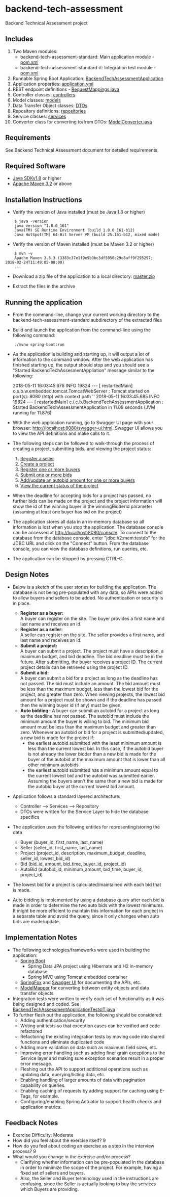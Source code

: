 # backend-tech-assessment

Backend Technical Assessment project

Includes
--------
1. Two Maven modules:
    - backend-tech-assessment-standard: Main application module - [pom.xml](backend-tech-assessment-standard/pom.xml)
    - backend-tech-assessment-standard-it: Integration test module - [pom.xml](backend-tech-assessment-standard/pom.xml)
1. Runnable Spring Boot Application: [BackendTechAssessmentApplication](backend-tech-assessment-standard/src/main/java/com/intuit/cg/backendtechassessment/BackendTechAssessmentApplication.java)
1. Application properties: [application.yml](backend-tech-assessment-standard/src/main/resources/application.yml)
1. REST endpoint definitions - [RequestMappings.java](backend-tech-assessment-standard/src/main/java/com/intuit/cg/backendtechassessment/controller/requestmappings/RequestMappings.java)
1. Controller classes: [controllers](backend-tech-assessment-standard/src/main/java/com/intuit/cg/backendtechassessment/controller)
1. Model classes: [models](backend-tech-assessment-standard/src/main/java/com/intuit/cg/backendtechassessment/model)
1. Data Transfer Object classes: [DTOs](backend-tech-assessment-standard/src/main/java/com/intuit/cg/backendtechassessment/dto)
1. Repository definitions: [repositories](backend-tech-assessment-standard/src/main/java/com/intuit/cg/backendtechassessment/repository)
1. Service classes: [services](backend-tech-assessment-standard/src/main/java/com/intuit/cg/backendtechassessment/service)
1. Converter class for converting to/from DTOs: [ModelConverter.java](backend-tech-assessment-standard/src/main/java/com/intuit/cg/backendtechassessment/service/ModelConverter.java)

Requirements
------------
See Backend Technical Assessment document for detailed requirements.

Required Software
------------
- [Java SDKv1.8](https://www.java.com/) or higher
- [Apache Maven 3.2](https://maven.apache.org/) or above

Installation Instructions
------------
- Verify the version of Java installed (must be Java 1.8 or higher)
```
    $ java -version
    java version "1.8.0_161"
    Java(TM) SE Runtime Environment (build 1.8.0_161-b12)
    Java HotSpot(TM) 64-Bit Server VM (build 25.161-b12, mixed mode)
```
- Verify the version of Maven installed (must be Maven 3.2 or higher)
```
    $ mvn -v
    Apache Maven 3.5.3 (3383c37e1f9e9b3bc3df5050c29c8aff9f295297; 2018-02-24T11:49:05-08:00)
    ...
```
- Download a zip file of the application to a local directory: [master.zip](https://github.com/aaronpulliam/coding-exercise/archive/master.zip)

- Extract the files in the archive

Running the application
------------

- From the command-line, change your current working directory to the backend-tech-assessment-standard subdirectory of the extracted files

- Build and launch the application from the command-line using the following command:
```
    ./mvnw spring-boot:run
```
- As the application is building and starting up, it will output a lot of information to the command window. After the web application has finished starting up, the output should stop and you should see a "Started BackendTechAssesmentAppliation" message similar to the following: 

    2018-05-11 16:03:45.676  INFO 19824 --- [  restartedMain] o.s.b.w.embedded.tomcat.TomcatWebServer  : Tomcat started on port(s): 8080 (http) with context path ''
    2018-05-11 16:03:45.685  INFO 19824 --- [  restartedMain] c.i.c.b.BackendTechAssessmentApplication : Started BackendTechAssessmentApplication in 11.09 seconds (JVM running for 11.876)

- With the web application running, go to Swagger UI page with your browser: [http://localhost:8080/swagger-ui.html](http://localhost:8080/swagger-ui.html). Swagger UI allows you to view the API definitions and make calls to it.

- The following steps can be followed to walk-through the process of creating a project, submitting bids, and viewing the project status:
    1. [Register a seller](http://localhost:8080/swagger-ui.html#!/seller45controller/registerSellerUsingPOST)
    2. [Create a project](http://localhost:8080/swagger-ui.html#!/project45controller/createProjectUsingPOST)
    3. [Register one or more buyers](http://localhost:8080/swagger-ui.html#!/buyer45controller/registerBuyerUsingPOST)
    4. [Submit one or more bids](http://localhost:8080/swagger-ui.html#!/bid45controller/submitBidUsingPOST)
    5. [Add/update an autobid amount for one or more buyers](http://localhost:8080/swagger-ui.html#!/auto45bid45controller/submitBidUsingPUT)
    6. [View the current status of the project](http://localhost:8080/swagger-ui.html#!/project45controller/getProjectByIdUsingGET)

- When the deadline for accepting bids for a project has passed, no further bids can be made on the project and the project information will 
  show the id of the winning buyer in the winningBidderId parameter (assuming at least one buyer has bid on the project) 

- The application stores all data in an in-memory database so all information is lost when you stop the application. The database console can be accessed at [http://localhost:8080/console](http://localhost:8080/console). To connect to the database from the database console, enter "jdbc:h2:mem:testdb" for the JDBC URL and click on the "Connect" button. From the database console, you can view the database definitions, run queries, etc.

- The application can be stopped by pressing CTRL-C.


Design Notes
------------
* Below is a sketch of the user stories for building the application. The database is not being pre-populated
with any data, so APIs were added to allow buyers and sellers to be added. No authentication or security is in 
place.
    * **Register as a buyer:**   
    A buyer can register on the site. The buyer provides a first name and last name and receives an id. 
    * **Register as a seller:**   
    A seller can register on the site. The seller provides a first name, and last name and receives an id. 
    * **Submit a project:**  
    A buyer can submit a project. The project must have a description, a maximum budget, and bid deadline. 
    The bid deadline must be in the future. After submitting, the buyer receives a project ID. The current 
    project details can be retrieved using the project ID.
    * **Submit a bid:**  
    A buyer can submit a bid for a project as long as the deadline has not passed. The bid must include an 
    amount. The bid amount must be less than the maximum budget, less than the lowest bid for the project,
    and greater than zero. When viewing projects, the lowest bid amount for a project must be shown and
    if the deadline has passed then the winning buyer id (if any) must be given.
    * **Auto bidding :**
    A buyer can submit an autobid for a project as long as the deadline has not passed. The autobid must
    include the minimum amount the buyer is willing to bid. The minimum bid amount must be less than the
    maximum budget and greater than zero. Whenever an autobid or bid for a project is submitted/updated,
    a new bid is made for the project if:
        * the earliest autobid submitted with the least minimum amount is less than the current lowest bid. 
          In this case, if the autobid buyer is not already the lower bidder than a new bid is made for 
          the buyer of the autobid at the maximum amount that is lower than all other minimum autobids
        * the earliest autobid submitted has a minimum amount equal to the current lowest bid and the autobid
          was submitted earlier. Assuming the buyers aren't the same then a new bid is made for the autobid
          buyer at the current lowest bid amount.

* Application follows a standard layered architecture:
    * Controller --> Services --> Repository
    * DTOs were written for the Service Layer to hide the database specifics 

* The application uses the following entities for representing/storing the data
    * Buyer (buyer_id, first_name, last_name)
    * Seller (seller_id, first_name, last_name)
    * Project (project_id, description, maximum_budget, deadline, seller_id, lowest_bid_id)
    * Bid (bid_id, amount, bid_time, buyer_id, project_id)
    * AutoBid (autobid_id, minimum_amount, bid_time, buyer_id, project_id)

* The lowest bid for a project is calculated/maintained with each bid that is made.
* Auto bidding is implemented by using a database query after each bid is made in order to determine the two auto bids with the lowest minimums. 
  It might be more efficient to maintain this information for each project in a separate table and avoid the query, since it only changes when 
  auto bids are made/update.

Implementation Notes
------------
* The following technologies/frameworks were used in building the application:
    * [Spring Boot](https://projects.spring.io/spring-boot/)
        * Spring Data JPA project using Hibernate and H2 in-memory database
        * Spring MVC using Tomcat embedded container
    * [SpringFox](https://springfox.github.io/springfox/) and [Swagger UI](https://swagger.io/swagger-ui/) for documenting the APIs, etc.
    * [ModelMapper](http://modelmapper.org/) for converting between entity objects and data transfer objects
* Integration tests were written to verify each set of functionality as it was being designed and coded. See  [BackendTechAssessmentApplicationTestsIT.java](backend-tech-assessment-standard-it/src/test/java/com/intuit/cg/backendtechassessment/BackendTechAssessmentApplicationTestsIT.java)
* To further flesh out the application, the following should be considered:
    * Adding authentication/security
    * Writing unit tests so that exception cases can be verified and code refactored
    * Refactoring the existing integration tests by moving code into shared functions and eliminate duplicated code
    * Adding more validation on data such as maximum field sizes, etc.
    * Improving error handling such as adding finer grain exceptions to the Service layer and making sure exception
      scenarios result in a proper error message.
    * Fleshing out the API to support additional operations such as updating data, querying/listing data, etc.
    * Enabling handling of larger amounts of data with pagination capability on queries.
    * Enabling caching of requests by adding support for caching using E-Tags, for example.
    * Configuring/enabling Spring Actuator to support health checks and application metrics.          

Feedback Notes
------------

* Exercise Difficulty: Moderate
* How did you feel about the exercise itself? 9
* How do you feel about coding an exercise as a step in the interview process? 9
* What would you change in the exercise and/or process?
    * Clarifying whether information can be pre-populated in the database in order to minimize
      the scope of the project. For example, having a fixed set of sellers and buyers. 
    * Also, the Seller and Buyer terminology used in the instructions are confusing, since 
      the Seller is actually looking to buy the services which Buyers are providing.

